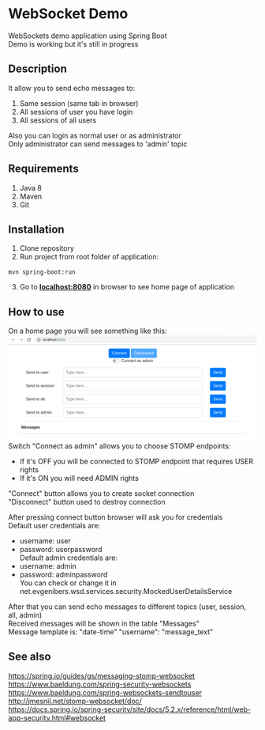 # WebSocket Demo
WebSockets demo application using Spring Boot  
Demo is working but it's still in progress

## Description
It allow you to send echo messages to:  
1. Same session (same tab in browser)
2. All sessions of user you have login
3. All sessions of all users    

Also you can login as normal user or as administrator  
Only administrator can send messages to 'admin' topic 

## Requirements
1. Java 8
2. Maven
3. Git

## Installation
1. Clone repository
2. Run project from root folder of application:
```
mvn spring-boot:run
```
3. Go to [**localhost:8080**](http://localhost:8080) in browser to see home page of application

## How to use
On a home page you will see something like this:  
![Oops!](img1.png)
Switch "Connect as admin" allows you to choose STOMP endpoints:  
* If it's OFF you will be connected to STOMP endpoint that requires USER rights  
* If it's ON you will need ADMIN rights  

"Connect" button allows you to create socket connection  
"Disconnect" button used to destroy connection  

After pressing connect button browser will ask you for credentials  
Default user credentials are:  
- username: user  
- password: userpassword  
Default admin credentials are:  
- username: admin  
- password: adminpassword  
You can check or change it in net.evgenibers.wsd.services.security.MockedUserDetailsService  

After that you can send echo messages to different topics (user, session, all, admin)  
Received messages will be shown in the table "Messages"  
Message template is: "date-time" "username": "message_text"  

## See also
https://spring.io/guides/gs/messaging-stomp-websocket  
https://www.baeldung.com/spring-security-websockets  
https://www.baeldung.com/spring-websockets-sendtouser  
http://jmesnil.net/stomp-websocket/doc/  
https://docs.spring.io/spring-security/site/docs/5.2.x/reference/html/web-app-security.html#websocket  

